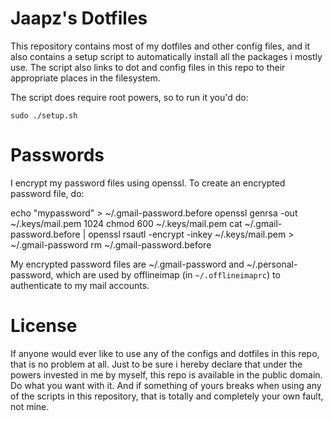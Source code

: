 Jaapz's Dotfiles
================

This repository contains most of my dotfiles and other config files, and
it also contains a setup script to automatically install all the packages
i mostly use. The script also links to dot and config files in this repo
to their appropriate places in the filesystem.

The script does require root powers, so to run it you'd do:

    sudo ./setup.sh

Passwords
=========

I encrypt my password files using openssl. To create an encrypted password file,
do:

   echo "mypassword" > ~/.gmail-password.before
   openssl genrsa -out ~/.keys/mail.pem 1024
   chmod 600 ~/.keys/mail.pem
   cat ~/.gmail-password.before | openssl rsautl -encrypt -inkey ~/.keys/mail.pem > ~/.gmail-password
   rm ~/.gmail-password.before

My encrypted password files are ~/.gmail-password and ~/.personal-password,
which are used by offlineimap (in `~/.offlineimaprc`) to authenticate to my mail
accounts.

License
=======

If anyone would ever like to use any of the configs and dotfiles in this
repo, that is no problem at all. Just to be sure i hereby declare that
under the powers invested in me by myself, this repo is available in the
public domain. Do what you want with it. And if something of yours breaks when
using any of the scripts in this repository, that is totally and completely your
own fault, not mine.
